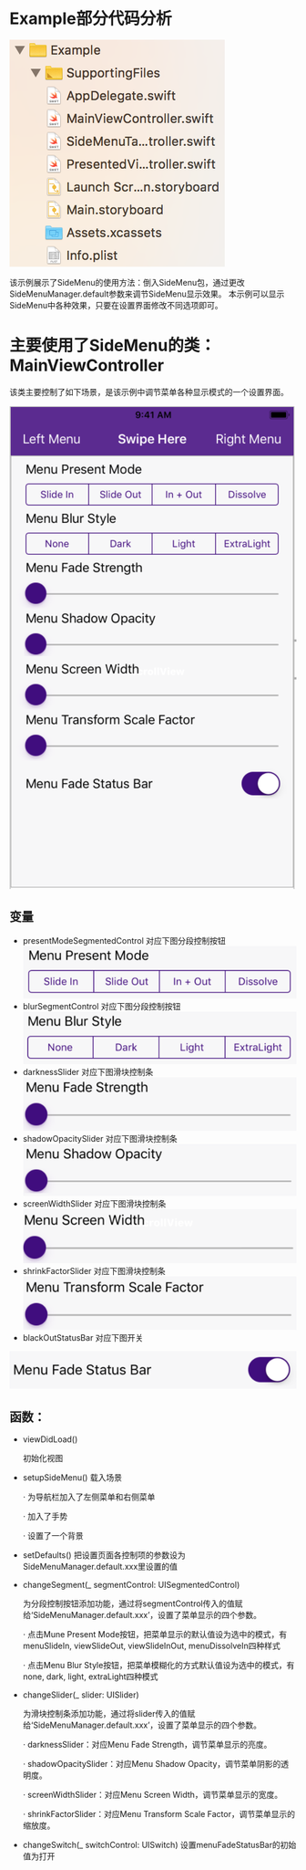 # Example部分代码分析

![kbelogo1](https://github.com/280224963/SideMenu-/blob/master/picture/Example_.png)

 
 该示例展示了SideMenu的使用方法：倒入SideMenu包，通过更改SideMenuManager.default参数来调节SideMenu显示效果。
 本示例可以显示SideMenu中各种效果，只要在设置界面修改不同选项即可。

# 主要使用了SideMenu的类：MainViewController


该类主要控制了如下场景，是该示例中调节菜单各种显示模式的一个设置界面。

![kbelogo1](https://github.com/280224963/SideMenu-/blob/master/picture/Example_1.png)





     
       
## 变量
* presentModeSegmentedControl 对应下图分段控制按钮
![kbelogo1](https://github.com/280224963/SideMenu-/blob/master/picture/Example_2.png)
* blurSegmentControl 对应下图分段控制按钮
![kbelogo1](https://github.com/280224963/SideMenu-/blob/master/picture/Example_3.png)
* darknessSlider 对应下图滑块控制条
![kbelogo1](https://github.com/280224963/SideMenu-/blob/master/picture/Example_4.png)
* shadowOpacitySlider 对应下图滑块控制条
![kbelogo1](https://github.com/280224963/SideMenu-/blob/master/picture/Example_5.png)
* screenWidthSlider 对应下图滑块控制条
![kbelogo1](https://github.com/280224963/SideMenu-/blob/master/picture/Example_6.png)
* shrinkFactorSlider 对应下图滑块控制条
![kbelogo1](https://github.com/280224963/SideMenu-/blob/master/picture/Example_7.png)
* blackOutStatusBar 对应下图开关

![kbelogo1](https://github.com/280224963/SideMenu-/blob/master/picture/Example_8.png)



        

## 函数：
* viewDidLoad()

     初始化视图


* setupSideMenu()
     载入场景

     · 为导航栏加入了左侧菜单和右侧菜单

     · 加入了手势

     · 设置了一个背景


* setDefaults()
     把设置页面各控制项的参数设为SideMenuManager.default.xxx里设置的值


* changeSegment(_ segmentControl: UISegmentedControl)

     为分段控制按钮添加功能，通过将segmentControl传入的值赋给‘SideMenuManager.default.xxx’，设置了菜单显示的四个参数。

     · 点击Mune Present Mode按钮，把菜单显示的默认值设为选中的模式，有menuSlideIn, viewSlideOut, viewSlideInOut, menuDissolveIn四种样式

     · 点击Menu Blur Style按钮，把菜单模糊化的方式默认值设为选中的模式，有none, dark, light, extraLight四种模式


* changeSlider(_ slider: UISlider)

     为滑块控制条添加功能，通过将slider传入的值赋给‘SideMenuManager.default.xxx’，设置了菜单显示的四个参数。

     · darknessSlider：对应Menu Fade Strength，调节菜单显示的亮度。

     · shadowOpacitySlider：对应Menu Shadow Opacity，调节菜单阴影的透明度。

     · screenWidthSlider：对应Menu Screen Width，调节菜单显示的宽度。

     · shrinkFactorSlider：对应Menu Transform Scale Factor，调节菜单显示的缩放度。


* changeSwitch(_ switchControl: UISwitch)
     设置menuFadeStatusBar的初始值为打开
